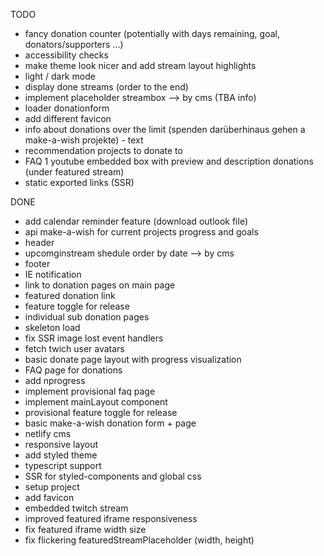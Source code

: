 TODO

- fancy donation counter (potentially with days remaining, goal, donators/supporters ...)
- accessibility checks
- make theme look nicer and add stream layout highlights
- light / dark mode
- display done streams (order to the end)
- implement placeholder streambox --> by cms (TBA info)
- loader donationform
- add different favicon
- info about donations over the limit (spenden darüberhinaus gehen a make-a-wish projekte) - text
- recommendation projects to donate to
- FAQ 1 youtube embedded box with preview and description donations (under featured stream)
- static exported links (SSR)

DONE

- add calendar reminder feature (download outlook file)
- api make-a-wish for current projects progress and goals
- header
- upcomginstream shedule order by date --> by cms
- footer
- IE notification
- link to donation pages on main page
- featured donation link
- feature toggle for release
- individual sub donation pages
- skeleton load
- fix SSR image lost event handlers
- fetch twich user avatars
- basic donate page layout with progress visualization
- FAQ page for donations
- add nprogress
- implement provisional faq page
- implement mainLayout component
- provisional feature toggle for release
- basic make-a-wish donation form + page
- netlify cms
- responsive layout
- add styled theme
- typescript support
- SSR for styled-components and global css
- setup project
- add favicon
- embedded twitch stream
- improved featured iframe responsiveness
- fix featured iframe width size
- fix flickering featuredStreamPlaceholder (width, height)
